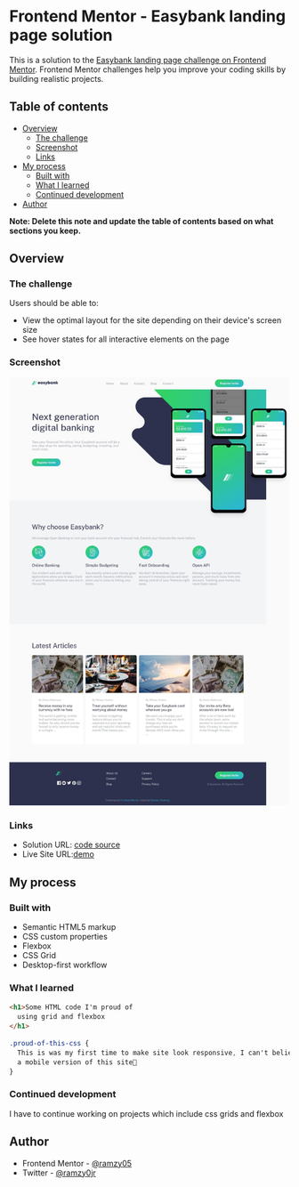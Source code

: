 # Frontend Mentor - Easybank landing page solution

This is a solution to the [Easybank landing page challenge on Frontend Mentor](https://www.frontendmentor.io/challenges/easybank-landing-page-WaUhkoDN). Frontend Mentor challenges help you improve your coding skills by building realistic projects. 

## Table of contents

- [Overview](#overview)
  - [The challenge](#the-challenge)
  - [Screenshot](#screenshot)
  - [Links](#links)
- [My process](#my-process)
  - [Built with](#built-with)
  - [What I learned](#what-i-learned)
  - [Continued development](#continued-development)
- [Author](#author)

**Note: Delete this note and update the table of contents based on what sections you keep.**

## Overview

### The challenge

Users should be able to:

- View the optimal layout for the site depending on their device's screen size
- See hover states for all interactive elements on the page

### Screenshot

![](./screenshot.jpg)


### Links

- Solution URL: [code source](https://github.com/ramzy05/01-FM-easybank-landing-page-master/tree/final)
- Live Site URL:[demo](https://01fem-project.netlify.app)

## My process

### Built with

- Semantic HTML5 markup
- CSS custom properties
- Flexbox
- CSS Grid
- Desktop-first workflow


### What I learned

```html
<h1>Some HTML code I'm proud of
  using grid and flexbox
</h1>
```
```css
.proud-of-this-css {
  This is was my first time to make site look responsive, I can't believe that I made 
  a mobile version of this site🎉
}
```

### Continued development

I have to continue working on projects which include css grids and flexbox


## Author

- Frontend Mentor - [@ramzy05](https://www.frontendmentor.io/profile/ramzy05)
- Twitter - [@ramzy0jr](https://www.twitter.com/ramzy0jr)


